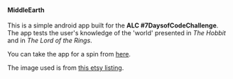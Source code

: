 #### MiddleEarth
This is a simple android app built for the **ALC  #7DaysofCodeChallenge**.
The app tests the user's knowledge of the 'world' presented in *The Hobbit* and in *The Lord of the Rings*.

You can take the app for a spin from [here](https://drive.google.com/file/d/1NpHLCc5zYR-aTpHhf1zVMvGM4szmRX_O/view?usp=sharing).

The image used is from [this etsy listing](https://www.etsy.com/listing/237452837/print-of-hand-burned-map-of-middle-earth).
